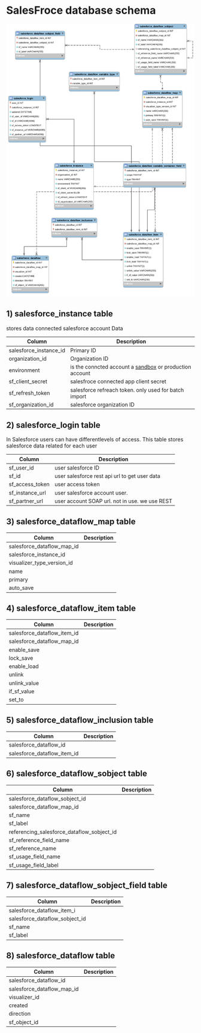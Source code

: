 
# SalesFroce database schema

![sf db](https://raw.githubusercontent.com/projectgoldmine/documentation/main/sf_erd.png)



## 1) salesforce_instance table

 stores data  connected salesforce account Data
 
  
  Column               | Description
-------------          | -------------
salesforce_instance_id | Primary ID
organization_id        | Organization ID
environment            | is the conncted account a [sandbox](https://developer.salesforce.com/docs/atlas.en-us.apexcode.meta/apexcode/apex_intro_get_dev_account.htm) or production account
sf_client_secret       | salesfroce connected app client secret
sf_refresh_token       | salesforce refreach token. only used for batch import
sf_organization_id     | salesforce organization ID 


## 2) salesforce_login table

In Salesforce users can have differentlevels of access. This table  stores salesforce data related for each user 

 Column            | Description
-------------      | -------------
sf_user_id         |  user salesforce ID
sf_id              |  user salesforce rest api url to get user data
sf_access_token    |  user access token 
sf_instance_url    |  user salesforce account user. 
sf_partner_url     |  user account SOAP url. not in use. we use REST

## 3) salesforce_dataflow_map table



 Column                        | Description
-------------                  | -------------
salesforce_dataflow_map_id     | 
salesforce_instance_id         |  
visualizer_type_version_id     |   
name                           |  
primary                        |  
auto_save                      |


## 4) salesforce_dataflow_item table



 Column                        | Description
-------------                  | -------------
salesforce_dataflow_item_id    | 
salesforce_dataflow_map_id     |  
enable_save                    |   
lock_save                      |  
enable_load                    |  
unlink                         |
unlink_value                   |
if_sf_value                    |
set_to                         |


## 5) salesforce_dataflow_inclusion table



 Column                        | Description
-------------                  | -------------
salesforce_dataflow_id         | 
salesforce_dataflow_item_id    |  


## 6) salesforce_dataflow_sobject table



 Column                                       | Description
-------------                                 | -------------
salesforce_dataflow_sobject_id                | 
salesforce_dataflow_map_id                    |  
sf_name                                       |   
sf_label                                      |  
referencing_salesforce_dataflow_sobject_id    |  
sf_reference_field_name                       |
sf_reference_name                             |
sf_usage_field_name                           |
sf_usage_field_label                          |


## 7) salesforce_dataflow_sobject_field table



 Column                        | Description
-------------                  | -------------
salesforce_dataflow_item_i     | 
salesforce_dataflow_sobject_id |  
sf_name                        |   
sf_label                       |  


## 8) salesforce_dataflow table



 Column                        | Description
-------------                  | -------------
salesforce_dataflow_id         | 
salesforce_dataflow_map_id     |  
visualizer_id                  |   
created                        |  
direction                      |  
sf_object_id                   |
